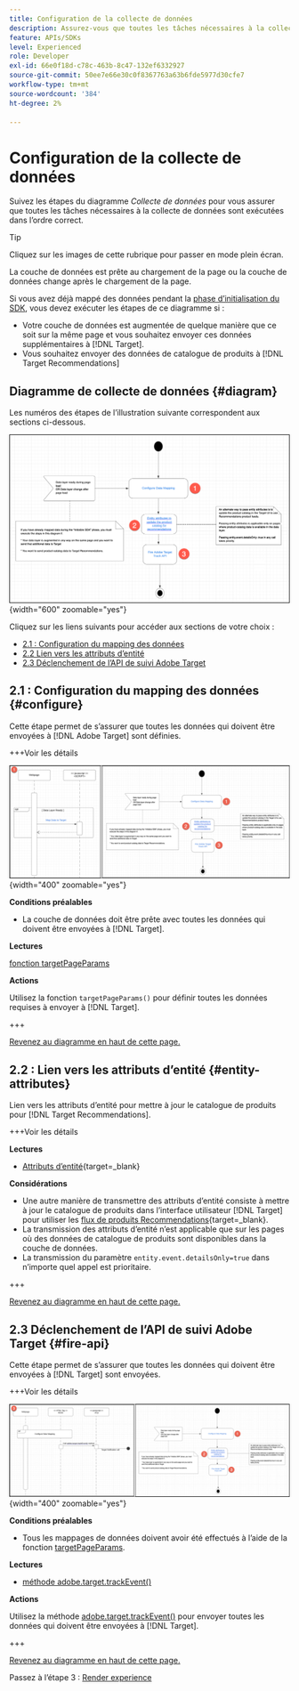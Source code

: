 ```yaml
---
title: Configuration de la collecte de données
description: Assurez-vous que toutes les tâches nécessaires à la collecte de données sont exécutées dans l’ordre approprié.
feature: APIs/SDKs
level: Experienced
role: Developer
exl-id: 66e0f18d-c78c-463b-8c47-132ef6332927
source-git-commit: 50ee7e66e30c0f8367763a63b6fde5977d30cfe7
workflow-type: tm+mt
source-wordcount: '384'
ht-degree: 2%

---
```


# Configuration de la collecte de données

Suivez les étapes du diagramme *Collecte de données* pour vous assurer que toutes les tâches nécessaires à la collecte de données sont exécutées dans l’ordre correct.

>[!TIP]
>
>Cliquez sur les images de cette rubrique pour passer en mode plein écran.

La couche de données est prête au chargement de la page ou la couche de données change après le chargement de la page.

Si vous avez déjà mappé des données pendant la [phase d’initialisation du SDK](/help/dev/patterns/recs-atjs/initialize-sdk.md), vous devez exécuter les étapes de ce diagramme si :

* Votre couche de données est augmentée de quelque manière que ce soit sur la même page et vous souhaitez envoyer ces données supplémentaires à [!DNL Target].
* Vous souhaitez envoyer des données de catalogue de produits à [!DNL Target Recommendations]

## Diagramme de collecte de données {#diagram}

Les numéros des étapes de l’illustration suivante correspondent aux sections ci-dessous.

![ Diagramme de collecte de données](/help/dev/patterns/recs-atjs/assets/data-collection-diagram.png){width="600" zoomable="yes"}

Cliquez sur les liens suivants pour accéder aux sections de votre choix :

* [2.1 : Configuration du mapping des données](#configure)
* [2.2 Lien vers les attributs d’entité](#entity-attributes)
* [2.3 Déclenchement de l’API de suivi Adobe Target](#fire-api)

## 2.1 : Configuration du mapping des données {#configure}

Cette étape permet de s’assurer que toutes les données qui doivent être envoyées à [!DNL Adobe Target] sont définies.

+++Voir les détails

![ Configuration du diagramme de mappage de données ](/help/dev/patterns/recs-atjs/assets/configure-data-mapping-combined.png){width="400" zoomable="yes"}

**Conditions préalables**

* La couche de données doit être prête avec toutes les données qui doivent être envoyées à [!DNL Target].

**Lectures**

[fonction targetPageParams](/help/dev/implement/client-side/atjs/atjs-functions/targetpageparams.md)

**Actions**

Utilisez la fonction `targetPageParams()` pour définir toutes les données requises à envoyer à [!DNL Target].

+++

[Revenez au diagramme en haut de cette page.](#diagram)

## 2.2 : Lien vers les attributs d’entité {#entity-attributes}

Lien vers les attributs d’entité pour mettre à jour le catalogue de produits pour [!DNL Target Recommendations].

+++Voir les détails

**Lectures**

* [Attributs d’entité](https://experienceleague.adobe.com/docs/target/using/recommendations/entities/entity-attributes.html?lang=fr){target=_blank}

**Considérations**

* Une autre manière de transmettre des attributs d’entité consiste à mettre à jour le catalogue de produits dans l’interface utilisateur [!DNL Target] pour utiliser les [flux de produits Recommendations](https://experienceleague.adobe.com/docs/target/using/recommendations/entities/feeds.html?lang=fr){target=_blank}.
* La transmission des attributs d’entité n’est applicable que sur les pages où des données de catalogue de produits sont disponibles dans la couche de données.
* La transmission du paramètre `entity.event.detailsOnly=true` dans n’importe quel appel est prioritaire.

+++

[Revenez au diagramme en haut de cette page.](#diagram)

## 2.3 Déclenchement de l’API de suivi Adobe Target {#fire-api}

Cette étape permet de s’assurer que toutes les données qui doivent être envoyées à [!DNL Target] sont envoyées.

+++Voir les détails

![ Déclenchement du diagramme de l’API de suivi Adobe Target ](/help/dev/patterns/recs-atjs/assets/fire-track-api-combined.png){width="400" zoomable="yes"}

**Conditions préalables**

* Tous les mappages de données doivent avoir été effectués à l’aide de la fonction [targetPageParams](/help/dev/implement/client-side/atjs/atjs-functions/targetpageparams.md).

**Lectures**

* [méthode adobe.target.trackEvent()](/help/dev/implement/client-side/atjs/atjs-functions/adobe-target-trackevent.md)

**Actions**

Utilisez la méthode [adobe.target.trackEvent()](/help/dev/implement/client-side/atjs/atjs-functions/adobe-target-trackevent.md) pour envoyer toutes les données qui doivent être envoyées à [!DNL Target].

+++

[Revenez au diagramme en haut de cette page.](#diagram)

Passez à l’étape 3 : [Render experience](/help/dev/patterns/recs-atjs/render-experiences.md)
